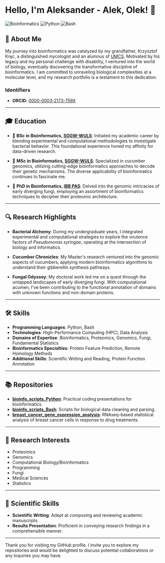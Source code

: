 # Hello, I'm Aleksander - Alek, Olek! 👋

![Bioinformatics](https://img.shields.io/badge/Bioinformatics-Researcher-blue)
![Python](https://img.shields.io/badge/Python-Proficient-green)
![Bash](https://img.shields.io/badge/Bash-Proficient-green)

## 📌 About Me

My journey into bioinformatics was catalyzed by my grandfather, Krzysztof Kręc, a distinguished mycologist and an alumnus of [UMCS](https://www.umcs.pl/en/). Motivated by his legacy and my personal challenge with disability, I ventured into the world of biology, eventually discovering the transformative discipline of bioinformatics. I am committed to unraveling biological complexities at a molecular level, and my research portfolio is a testament to this dedication.

### Identifiers

- **ORCID**: [0000-0003-2173-759X](https://orcid.org/0000-0003-2173-759X)

---

## 🎓 Education
- 🧬 **BSc in Bioinformatics, [SGGW-WULS](https://www.sggw.edu.pl/en/)**: Initiated my academic career by blending experimental and computational methodologies to investigate bacterial behavior. This foundational experience honed my affinity for data-driven research.

- 🥒 **MSc in Bioinformatics, [SGGW-WULS](https://www.sggw.edu.pl/en/)**: Specialized in cucumber genomics, utilizing cutting-edge bioinformatics approaches to decode their genetic mechanisms. The diverse applicability of bioinformatics continues to fascinate me.

- 🍄 **PhD in Bioinformatics, [IBB PAS](https://ibb.edu.pl/en/)**: Delved into the genomic intricacies of early diverging fungi, employing an assortment of bioinformatics techniques to decipher their proteomic architecture.

---

## 🔍 Research Highlights
- **Bacterial Alchemy**: During my undergraduate years, I integrated experimental and computational strategies to explore the virulence factors of _Pseudomonas syringae_, operating at the intersection of biology and informatics.
  
- **Cucumber Chronicles**: My Master's research ventured into the genomic aspects of cucumbers, applying modern bioinformatics algorithms to understand their gibberellin synthesis pathways.

- **Fungal Odyssey**: My doctoral work led me on a quest through the untapped landscapes of early diverging fungi. With computational acumen, I've been contributing to the functional annotation of domains with unknown functions and non-domain proteins.


---

## 🛠 Skills

- **Programming Languages**: Python, Bash
- **Technologies**: High-Performance Computing (HPC), Data Analysis
- **Domains of Expertise**: Bioinformatics, Proteomics, Genomics, Fungi, Fundamental Statistics
- **Bioinformatics Specialties**: Protein Feature Prediction, Remote Homology Methods
- **Additional Skills**: Scientific Writing and Reading, Protein Function Annotation

---

## 📚 Repositories

- **[bioinfo_scripts_Python](https://github.com/a-kossakowski/bioinfo_scripts_Python)**: Practical coding presentations for bioinformatics.
- **[bioinfo_scripts_Bash](https://github.com/a-kossakowski/bioinfo_scripts_Bash)**: Scripts for biological data cleaning and parsing.
- **[breast_cancer_gene_expression_analysis](https://github.com/a-kossakowski/breast_cancer_gene_expression_analysis)**:  RNAseq-based statistical analysis of breast cancer cells in response to drug treatments.

---

## 🎯 Research Interests

- Proteomics
- Genomics
- Computational Biology/Bioinformatics
- Programming
- Fungi
- Medical Sciences
- Statistics

---

## 📝 Scientific Skills

- **Scientific Writing**: Adept at composing and reviewing academic manuscripts.
- **Results Presentation**: Proficient in conveying research findings in a comprehensible manner.

---

Thank you for visiting my GitHub profile. I invite you to explore my repositories and would be delighted to discuss potential collaborations or any inquiries you may have.

